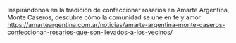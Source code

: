 Inspirándonos en la tradición de confeccionar rosarios en Amarte Argentina, Monte Caseros, descubre cómo la comunidad se une en fe y amor.
https://amarteargentina.com.ar/noticias/amarte-argentina-monte-caseros-confeccionan-rosarios-que-son-llevados-a-los-vecinos/
